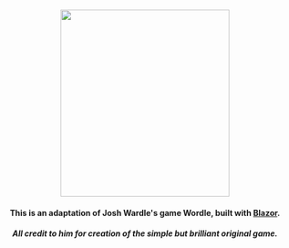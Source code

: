 <h1 align="center">
    <img src="https://user-images.githubusercontent.com/8772438/164164508-dcf7ae19-08ad-45d8-ba2f-894c53a71e15.PNG" width="296" height="328">
</h1>

<h4 align="center">
    This is an adaptation of Josh Wardle's game Wordle, built with <a href="https://dotnet.microsoft.com/en-us/apps/aspnet/web-apps/blazor" target="_blank">Blazor</a>.
</h4>

<h5 align="center">
    All credit to him for creation of the simple but brilliant original game.
</h5>